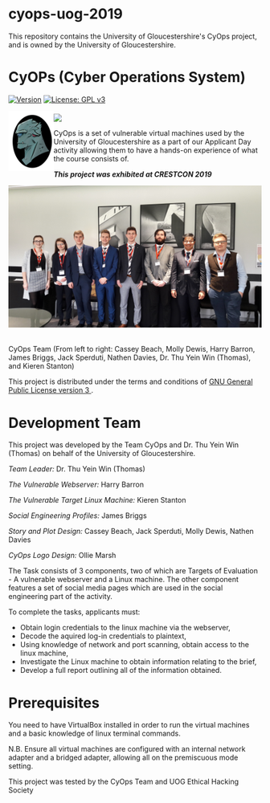 # cyops-uog-2019
This repository contains the University of Gloucestershire's CyOps project, and is owned by the University of Gloucestershire. 

# CyOPs (Cyber Operations System)

[![Version](https://img.shields.io/badge/<Version>-<1.2.1>-<orange>.svg)]() [![License: GPL v3](https://img.shields.io/badge/License-GPLv3-blue.svg)](https://www.gnu.org/licenses/gpl-3.0)

  

<img src="https://github.com/CyOps-UoG/cyops-uog-2019/blob/master/CyOps.png" height="120" align=left> <img src="https://www.jobs.ac.uk/images/employer-logos/medium/152.gif" width="200" align=middle> <br/>

CyOps is a set of vulnerable virtual machines used by the University of Gloucestershire as a part of our Applicant Day activity allowing
them to have a hands-on experience of what the course consists of.

 ***This project was exhibited at CRESTCON 2019***
 
 <img src="https://github.com/CyOps-UoG/cyops-uog-2019/blob/master/20190314_093922.jpg"></br> </br>
 
 CyOps Team (From left to right: Cassey Beach, Molly Dewis, Harry Barron, James Briggs, Jack Sperduti, Nathen Davies, Dr. Thu Yein Win (Thomas), and Kieren Stanton)
 
 This project is distributed under the terms and conditions of <a href = https://www.gnu.org/licenses/gpl-3.0-standalone.html>GNU General Public License version 3 </a>.

# Development Team

This project was developed by the Team CyOps and Dr. Thu Yein Win (Thomas) on behalf of the University of Gloucestershire.

<i>Team Leader:</i>
    Dr. Thu Yein Win (Thomas)

<i>The Vulnerable Webserver:</i>
    Harry Barron

<i>The Vulnerable Target Linux Machine:</i>
    Kieren Stanton

<i>Social Engineering Profiles:</i>
    James Briggs
    
<i>Story and Plot Design:</i>
    Cassey Beach, Jack Sperduti, Molly Dewis, Nathen Davies
    
 <i>CyOps Logo Design: </i> Ollie Marsh   
    
The Task consists of 3 components, two of which are Targets of Evaluation - A vulnerable webserver and a Linux machine. The other component features a set of social media pages which are used in the social engineering part of the activity.

To complete the tasks, applicants must:
 * Obtain login credentials to the linux machine via the webserver,
 * Decode the aquired log-in credentials to plaintext,
 * Using knowledge of network and port scanning, obtain access to the linux machine,
 * Investigate the Linux machine to obtain information relating to the brief,
 * Develop a full report outlining all of the information obtained.


# Prerequisites

You need to have VirtualBox installed in order to run the virtual machines and a basic knowledge of linux terminal commands.


N.B. Ensure all virtual machines are configured with an internal network adapter and a bridged adapter, allowing all on the premiscuous mode setting.
    
This project was tested by the CyOps Team and UOG Ethical Hacking Society
